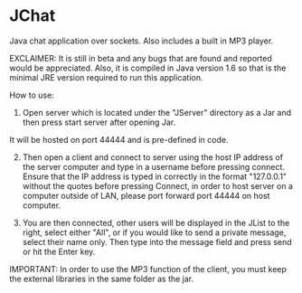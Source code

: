 JChat
=====

Java chat application over sockets. Also includes a built in MP3 player.

EXCLAIMER: It is still in beta and any bugs that are found and reported would be appreciated. Also, it is compiled
in Java version 1.6 so that is the minimal JRE version required to run this application.

How to use:

1. Open server which is located under the "JServer" directory as a Jar and then press start server after opening Jar.

It will be hosted on port 44444 and is pre-defined in code.

2. Then open a client and connect to server using the host IP address of the server computer and type in a username before
pressing connect. Ensure that the IP address is typed in correctly in the format "127.0.0.1" without the quotes before pressing Connect,
in order to host server on a computer
outside of LAN, please port forward port 44444 on host computer.

3. You are then connected, other users will be displayed in the JList to the right, select either "All", or if you would like to send
a private message, select their name only. Then type into the message field and press send or hit the Enter key.

IMPORTANT: In order to use the MP3 function of the client, you must keep the external libraries in the same folder as the jar.
